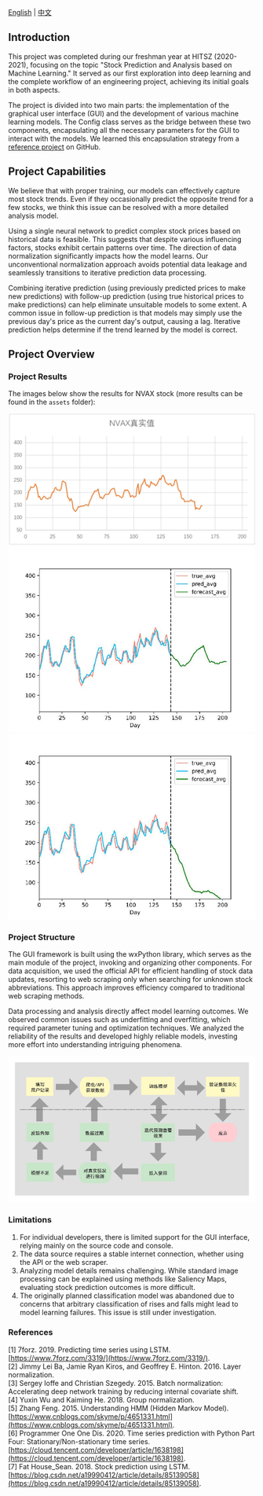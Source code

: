 [English](README.md) | [中文](README_zh.md)

## Introduction

This project was completed during our freshman year at HITSZ (2020-2021), focusing on the topic "Stock Prediction and Analysis based on Machine Learning." It served as our first exploration into deep learning and the complete workflow of an engineering project, achieving its initial goals in both aspects.

The project is divided into two main parts: the implementation of the graphical user interface (GUI) and the development of various machine learning models. The Config class serves as the bridge between these two components, encapsulating all the necessary parameters for the GUI to interact with the models. We learned this encapsulation strategy from a [reference project](https://github.com/hichenway/stock_predict_with_LSTM/blob/master/main.py) on GitHub.

## Project Capabilities

We believe that with proper training, our models can effectively capture most stock trends. Even if they occasionally predict the opposite trend for a few stocks, we think this issue can be resolved with a more detailed analysis model.

Using a single neural network to predict complex stock prices based on historical data is feasible. This suggests that despite various influencing factors, stocks exhibit certain patterns over time. The direction of data normalization significantly impacts how the model learns. Our unconventional normalization approach avoids potential data leakage and seamlessly transitions to iterative prediction data processing.


Combining iterative prediction (using previously predicted prices to make new predictions) with follow-up prediction (using true historical prices to make predictions) can help eliminate unsuitable models to some extent. A common issue in follow-up prediction is that models may simply use the previous day's price as the current day's output, causing a lag. Iterative prediction helps determine if the trend learned by the model is correct.

## Project Overview

### Project Results

The images below show the results for NVAX stock (more results can be found in the `assets` folder):

![fig_1](assets/NVAX_true.png)  
![fig_2](assets/NVAX_forecast_1.png)  
![fig_3](assets/NVAX_forecast_2.png)

### Project Structure

The GUI framework is built using the wxPython library, which serves as the main module of the project, invoking and organizing other components. For data acquisition, we used the official API for efficient handling of stock data updates, resorting to web scraping only when searching for unknown stock abbreviations. This approach improves efficiency compared to traditional web scraping methods.

Data processing and analysis directly affect model learning outcomes. We observed common issues such as underfitting and overfitting, which required parameter tuning and optimization techniques. We analyzed the reliability of the results and developed highly reliable models, investing more effort into understanding intriguing phenomena.

![procedure](assets/procedure.png)

### Limitations

1. For individual developers, there is limited support for the GUI interface, relying mainly on the source code and console.
2. The data source requires a stable internet connection, whether using the API or the web scraper.
3. Analyzing model details remains challenging. While standard image processing can be explained using methods like Saliency Maps, evaluating stock prediction outcomes is more difficult.
4. The originally planned classification model was abandoned due to concerns that arbitrary classification of rises and falls might lead to model learning failures. This issue is still under investigation.

### References

[1] 7forz. 2019. Predicting time series using LSTM. [https://www.7forz.com/3319/](https://www.7forz.com/3319/).  
[2] Jimmy Lei Ba, Jamie Ryan Kiros, and Geoffrey E. Hinton. 2016. Layer normalization.  
[3] Sergey Ioffe and Christian Szegedy. 2015. Batch normalization: Accelerating deep network training by reducing internal covariate shift.  
[4] Yuxin Wu and Kaiming He. 2018. Group normalization.  
[5] Zhang Feng. 2015. Understanding HMM (Hidden Markov Model). [https://www.cnblogs.com/skyme/p/4651331.html](https://www.cnblogs.com/skyme/p/4651331.html).  
[6] Programmer One One Dis. 2020. Time series prediction with Python Part Four: Stationary/Non-stationary time series. [https://cloud.tencent.com/developer/article/1638198](https://cloud.tencent.com/developer/article/1638198).  
[7] Fat House_Sean. 2018. Stock prediction using LSTM. [https://blog.csdn.net/a19990412/article/details/85139058](https://blog.csdn.net/a19990412/article/details/85139058).